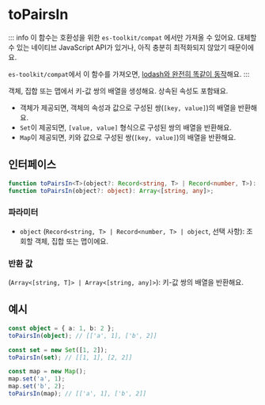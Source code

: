 # toPairsIn

::: info
이 함수는 호환성을 위한 `es-toolkit/compat` 에서만 가져올 수 있어요. 대체할 수 있는 네이티브 JavaScript API가 있거나, 아직 충분히 최적화되지 않았기 때문이에요.

`es-toolkit/compat`에서 이 함수를 가져오면, [lodash와 완전히 똑같이 동작](../../../compatibility.md)해요.
:::

객체, 집합 또는 맵에서 키-값 쌍의 배열을 생성해요. 상속된 속성도 포함돼요.

- 객체가 제공되면, 객체의 속성과 값으로 구성된 쌍(`[key, value]`)의 배열을 반환해요.
- `Set`이 제공되면, `[value, value]` 형식으로 구성된 쌍의 배열을 반환해요.
- `Map`이 제공되면, 키와 값으로 구성된 쌍(`[key, value]`)의 배열을 반환해요.

## 인터페이스

```typescript
function toPairsIn<T>(object?: Record<string, T> | Record<number, T>): Array<[string, T]>;
function toPairsIn(object?: object): Array<[string, any]>;
```

### 파라미터

- `object` (`Record<string, T> | Record<number, T> | object`, 선택 사항): 조회할 객체, 집합 또는 맵이에요.

### 반환 값

(`Array<[string, T]> | Array<[string, any]>`): 키-값 쌍의 배열을 반환해요.

## 예시

```typescript
const object = { a: 1, b: 2 };
toPairsIn(object); // [['a', 1], ['b', 2]]

const set = new Set([1, 2]);
toPairsIn(set); // [[1, 1], [2, 2]]

const map = new Map();
map.set('a', 1);
map.set('b', 2);
toPairsIn(map); // [['a', 1], ['b', 2]]
```
